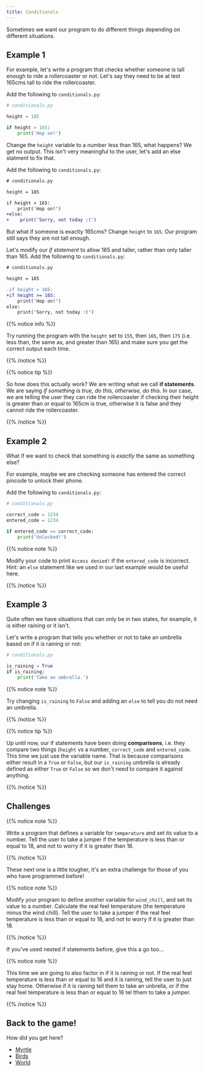 ```yaml
---
title: Conditionals
---
```


Sometimes we want our program to do different things depending on different situations.

## Example 1

For example, let's write a program that checks whether someone is tall enough to ride a rollercoaster or not.
Let's say they need to be at lest 165cms tall to ride the rollercoaster.

Add the following to `conditionals.py`:

```python
# conditionals.py

height = 185

if height > 165:
    print('Hop on!')
```

Change the `height` variable to a number less than 165, what happens?
We get no output.
This isn't very meaningful to the user, let's add an else statment to fix that.

Add the following to `conditionals.py`:

```diff
# conditionals.py

height = 185

if height > 165:
    print('Hop on!')
+else:
+    print('Sorry, not today :(')
```

But what if someone is exactly 165cms? Change `height` to `165`.
Our program still says they are not tall enough.

Let's modify our _if statement_ to allow 165 and taller, rather than only taller than 165.
Add the following to `conditionals.py`:

```diff
# conditionals.py

height = 185

-if height > 165:
+if height >= 165:
    print('Hop on!')
else:
    print('Sorry, not today :(')
```

{{% notice info %}}

Try running the program with the `height` set to `155`, then `165`, then `175` (i.e. less than, the same as, and greater than 165) and make sure you get the correct output each time.

{{% /notice %}}

{{% notice tip %}}

So how does this actually work?
We are writing what we call **if statements**.
We are saying _if something is true, do this, otherwise, do this_.
In our case, we are telling the user they can ride the rollercoaster if checking their height is greater than or equal to 165cm is true, otherwise it is false and they cannot ride the rollercoaster.

{{% /notice %}}

## Example 2

What if we want to check that something is _exactly_ the same as something else?

For example, maybe we are checking someone has entered the correct pincode to unlock their phone.

Add the following to `conditionals.py`:

```python
# conditionals.py

correct_code = 1234
entered_code = 1234

if entered_code == correct_code:
    print('Unlocked!')
```

{{% notice note %}}

Modify your code to print `Access denied!` if the `entered_code` is incorrect.
Hint: an `else` statement like we used in our last example would be useful here.

{{% /notice %}}

## Example 3

Quite often we have situations that can only be in two states, for example, it is either raining or it isn't.

Let's write a program that tells you whether or not to take an umbrella based on if it is raining or not:

```python
# conditionals.py

is_raining = True
if is_raining:
    print('Take an umbrella.')

```

{{% notice note %}}

Try changing `is_raining` to `False` and adding an `else` to tell you do not need an umbrella.

{{% /notice %}}

{{% notice tip %}}

Up until now, our if statements have been doing **comparisons**, i.e. they compare two things (`height` vs a number, `correct_code` and `entered_code`.
This time we just use the variable name.
That is because comparisons either result in a `True` or `False`, but our `is_raining` umbrella is already defined as either `True` or `False` so we don't need to compare it against anything.

{{% /notice %}}

## Challenges

{{% notice note %}}

Write a program that defines a variable for `temperature` and set its value to a number.
Tell the user to take a jumper if the temperature is less than or equal to 18, and not to worry if it is greater than 18.

{{% /notice %}}

These next one is a little tougher, it's an extra challenge for those of you who have programmed before!

{{% notice note %}}

Modify your program to define another variable for `wind_chill`, and set its value to a number.
Calculate the real feel temperature (the temperature minus the wind chill).
Tell the user to take a jumper if the real feel temperature is less than or equal to 18, and not to worry if it is greater than 18.

{{% /notice %}}

If you've used nested if statements before, give this a go too...

{{% notice note %}}

This time we are going to also factor in if it is raining or not.
If the real feel temperature is less than or equal to 16 and it is raining, tell the user to just stay home.
Otherwise if it is raining tell them to take an unbrella, or if the real feel temperature is less than or equal to 16 tel lthem to take a jumper.

{{% /notice %}}

## Back to the game!

How did you get here?

-   [Myrtle](../../myrtle/7_where_can_i_go)
-   [Birds](../../birds/5_where_can_i_go)
-   [World](../../world/1_grid_coordinates)
